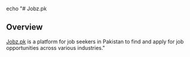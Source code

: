 echo "# Jobz.pk

## Overview
<a href="https://www.jobz.pk/">Jobz.pk</a> is a platform for job seekers in Pakistan to find and apply for job opportunities across various industries."
